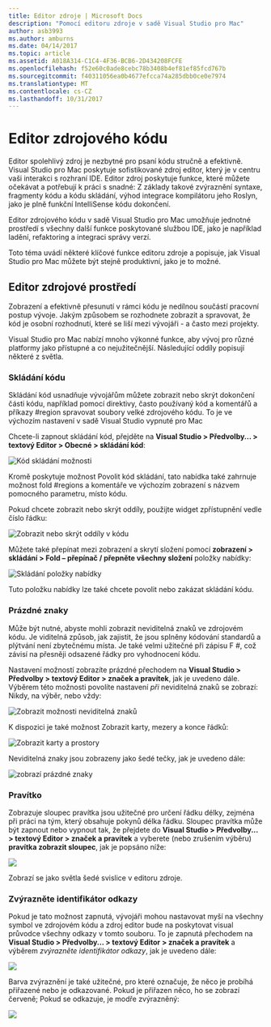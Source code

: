 ```yaml
---
title: Editor zdroje | Microsoft Docs
description: "Pomocí editoru zdroje v sadě Visual Studio pro Mac"
author: asb3993
ms.author: amburns
ms.date: 04/14/2017
ms.topic: article
ms.assetid: A018A314-C1C4-4F36-BCB6-2D434208FCFE
ms.openlocfilehash: f52e60c0ade8cebc78b3408b4ef81ef85fcd767b
ms.sourcegitcommit: f40311056ea0b4677efcca74a285dbb0ce0e7974
ms.translationtype: MT
ms.contentlocale: cs-CZ
ms.lasthandoff: 10/31/2017
---
```

# <a name="source-editor"></a>Editor zdrojového kódu

Editor spolehlivý zdroj je nezbytné pro psaní kódu stručně a efektivně. Visual Studio pro Mac poskytuje sofistikované zdroj editor, který je v centru vaši interakci s rozhraní IDE. Editor zdroj poskytuje funkce, které můžete očekávat a potřebují k práci s snadné: Z základy takové zvýraznění syntaxe, fragmenty kódu a kódu skládání, výhod integrace kompilátoru jeho Roslyn, jako je plně funkční IntelliSense kódu dokončení.

Editor zdrojového kódu v sadě Visual Studio pro Mac umožňuje jednotné prostředí s všechny další funkce poskytované službou IDE, jako je například ladění, refaktoring a integraci správy verzí.

Toto téma uvádí některé klíčové funkce editoru zdroje a popisuje, jak Visual Studio pro Mac můžete být stejně produktivní, jako je to možné.

## <a name="the-source-editor-experience"></a>Editor zdrojové prostředí

Zobrazení a efektivně přesunutí v rámci kódu je nedílnou součástí pracovní postup vývoje. Jakým způsobem se rozhodnete zobrazit a spravovat, že kód je osobní rozhodnutí, které se liší mezi vývojáři - a často mezi projekty.

Visual Studio pro Mac nabízí mnoho výkonné funkce, aby vývoj pro různé platformy jako přístupné a co nejužitečnější. Následující oddíly popisují některé z světla.


### <a name="code-folding"></a>Skládání kódu

Skládání kód usnadňuje vývojářům můžete zobrazit nebo skrýt dokončení části kódu, například pomocí direktivy, často používaný kód a komentářů a příkazy #region spravovat soubory velké zdrojového kódu. To je ve výchozím nastavení v sadě Visual Studio vypnuté pro Mac

Chcete-li zapnout skládání kód, přejděte na **Visual Studio > Předvolby... > textový Editor > Obecné > skládání kód**:

![Kód skládání možnosti](media/source-editor-image1.png)

Kromě poskytuje možnost Povolit kód skládání, tato nabídka také zahrnuje možnost fold #regions a komentáře ve výchozím zobrazení s názvem pomocného parametru, místo kódu.

Pokud chcete zobrazit nebo skrýt oddíly, použijte widget zpřístupnění vedle číslo řádku:

 ![Zobrazit nebo skrýt oddíly v kódu](media/source-editor-image2.png)

Můžete také přepínat mezi zobrazení a skrytí složení pomocí **zobrazení > skládání > Fold – přepínač / přepněte všechny složení** položky nabídky:

 ![Skládání položky nabídky](media/source-editor-image19.png)

Tuto položku nabídky lze také chcete povolit nebo zakázat skládání kódu.

### <a name="white-space"></a>Prázdné znaky

Může být nutné, abyste mohli zobrazit neviditelná znaků ve zdrojovém kódu. Je viditelná způsob, jak zajistit, že jsou splněny kódování standardů a plýtvání není zbytečnému místa. Je také velmi užitečné při zápisu F #, což závisí na přesněji odsazené řádky pro vyhodnocení kódu.

Nastavení možností zobrazíte prázdné přechodem na **Visual Studio > Předvolby > textový Editor > značek a pravítek**, jak je uvedeno dále. Výběrem této možnosti povolíte nastavení _při_ neviditelná znaků se zobrazí: Nikdy, na výběr, nebo vždy:

 ![Zobrazit možnosti neviditelná znaků](media/source-editor-image3.png)

K dispozici je také možnost Zobrazit karty, mezery a konce řádků:

 ![Zobrazit karty a prostory](media/source-editor-image4.png)

 Neviditelná znaky jsou zobrazeny jako šedé tečky, jak je uvedeno dále:

 ![zobrazí prázdné znaky](media/source-editor-image22.png)


### <a name="ruler"></a>Pravítko

Zobrazuje sloupec pravítka jsou užitečné pro určení řádku délky, zejména při práci na tým, který obsahuje pokynů délka řádku. Sloupec pravítka může být zapnout nebo vypnout tak, že přejdete do **Visual Studio > Předvolby... > textový Editor > značek a pravítek** a vyberete (nebo zrušením výběru) **pravítka zobrazit sloupec**, jak je popsáno níže:

 ![](media/source-editor-image5.png)

 Zobrazí se jako světla šedé svislice v editoru zdroje.


### <a name="highlight-identifier-references"></a>Zvýrazněte identifikátor odkazy

Pokud je tato možnost zapnutá, vývojáři mohou nastavovat myší na všechny symbol ve zdrojovém kódu a zdroj editor bude na poskytovat visual průvodce všechny odkazy v tomto souboru. To je zapnutá přechodem na **Visual Studio > Předvolby... > textový Editor > značek a pravítek** a výběrem _zvýrazněte identifikátor odkazy_, jak je uvedeno dále:

![](media/source-editor-image6.png)

Barva zvýraznění je také užitečné, pro které označuje, že něco je probíhá přiřazené nebo je odkazované. Pokud je přiřazen něco, ho se zobrazí červeně; Pokud se odkazuje, je modře zvýrazněný:

![](media/source-editor-image7.png)



